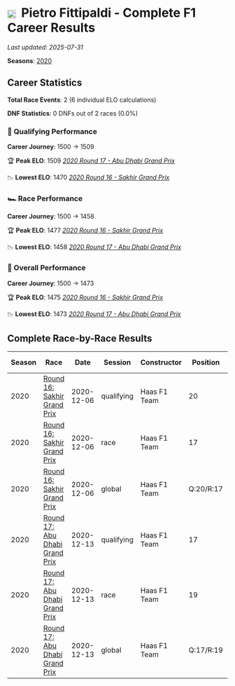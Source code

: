 # <img src="https://upload.wikimedia.org/wikipedia/commons/0/05/Flag_of_Brazil.svg" alt="Brazil" width="20" height="auto" style="vertical-align: middle; margin-right: 5px;" onerror="this.outerHTML='🇧🇷'; this.style.marginRight='5px';"/> Pietro Fittipaldi - Complete F1 Career Results

*Last updated: 2025-07-31*

**Seasons**: [2020](../seasons/2020-season-report)

## Career Statistics

**Total Race Events**: 2 (6 individual ELO calculations)

**DNF Statistics**: 0 DNFs out of 2 races (0.0%)

### 🏁 Qualifying Performance
**Career Journey**: 1500 → 1509

🏆 **Peak ELO**: 1509
   *[2020 Round 17 - Abu Dhabi Grand Prix](../seasons/2020-season-report#round-17-abu-dhabi-grand-prix)*

📉 **Lowest ELO**: 1470
   *[2020 Round 16 - Sakhir Grand Prix](../seasons/2020-season-report#round-16-sakhir-grand-prix)*

### 🏎️ Race Performance
**Career Journey**: 1500 → 1458

🏆 **Peak ELO**: 1477
   *[2020 Round 16 - Sakhir Grand Prix](../seasons/2020-season-report#round-16-sakhir-grand-prix)*

📉 **Lowest ELO**: 1458
   *[2020 Round 17 - Abu Dhabi Grand Prix](../seasons/2020-season-report#round-17-abu-dhabi-grand-prix)*

### 🌟 Overall Performance
**Career Journey**: 1500 → 1473

🏆 **Peak ELO**: 1475
   *[2020 Round 16 - Sakhir Grand Prix](../seasons/2020-season-report#round-16-sakhir-grand-prix)*

📉 **Lowest ELO**: 1473
   *[2020 Round 17 - Abu Dhabi Grand Prix](../seasons/2020-season-report#round-17-abu-dhabi-grand-prix)*


## Complete Race-by-Race Results

| Season | Race | Date | Session | Constructor | Position | Starting ELO | ELO Change | Final ELO | Teammate |
|--------|------|------|---------|-------------|----------|--------------|------------|-----------|----------|
| 2020 | [Round 16: Sakhir Grand Prix](../seasons/2020-season-report#round-16-sakhir-grand-prix) | 2020-12-06 | qualifying | Haas F1 Team | 20 | 1500 | -30 | 1470 | [<img src="https://upload.wikimedia.org/wikipedia/commons/9/9c/Flag_of_Denmark.svg" alt="Denmark" width="20" height="auto" style="vertical-align: middle; margin-right: 5px;" onerror="this.outerHTML='🇩🇰'; this.style.marginRight='5px';"/> Kevin Magnussen](kevin-magnussen) |
| 2020 | [Round 16: Sakhir Grand Prix](../seasons/2020-season-report#round-16-sakhir-grand-prix) | 2020-12-06 | race | Haas F1 Team | 17 | 1500 | -23 | 1477 | [<img src="https://upload.wikimedia.org/wikipedia/commons/9/9c/Flag_of_Denmark.svg" alt="Denmark" width="20" height="auto" style="vertical-align: middle; margin-right: 5px;" onerror="this.outerHTML='🇩🇰'; this.style.marginRight='5px';"/> Kevin Magnussen](kevin-magnussen) |
| 2020 | [Round 16: Sakhir Grand Prix](../seasons/2020-season-report#round-16-sakhir-grand-prix) | 2020-12-06 | global | Haas F1 Team | Q:20/R:17 | 1500 | -25 | 1475 | [<img src="https://upload.wikimedia.org/wikipedia/commons/9/9c/Flag_of_Denmark.svg" alt="Denmark" width="20" height="auto" style="vertical-align: middle; margin-right: 5px;" onerror="this.outerHTML='🇩🇰'; this.style.marginRight='5px';"/> Kevin Magnussen](kevin-magnussen) |
| 2020 | [Round 17: Abu Dhabi Grand Prix](../seasons/2020-season-report#round-17-abu-dhabi-grand-prix) | 2020-12-13 | qualifying | Haas F1 Team | 17 | 1470 | +39 | 1509 | [<img src="https://upload.wikimedia.org/wikipedia/commons/9/9c/Flag_of_Denmark.svg" alt="Denmark" width="20" height="auto" style="vertical-align: middle; margin-right: 5px;" onerror="this.outerHTML='🇩🇰'; this.style.marginRight='5px';"/> Kevin Magnussen](kevin-magnussen) |
| 2020 | [Round 17: Abu Dhabi Grand Prix](../seasons/2020-season-report#round-17-abu-dhabi-grand-prix) | 2020-12-13 | race | Haas F1 Team | 19 | 1477 | -19 | 1458 | [<img src="https://upload.wikimedia.org/wikipedia/commons/9/9c/Flag_of_Denmark.svg" alt="Denmark" width="20" height="auto" style="vertical-align: middle; margin-right: 5px;" onerror="this.outerHTML='🇩🇰'; this.style.marginRight='5px';"/> Kevin Magnussen](kevin-magnussen) |
| 2020 | [Round 17: Abu Dhabi Grand Prix](../seasons/2020-season-report#round-17-abu-dhabi-grand-prix) | 2020-12-13 | global | Haas F1 Team | Q:17/R:19 | 1475 | -2 | 1473 | [<img src="https://upload.wikimedia.org/wikipedia/commons/9/9c/Flag_of_Denmark.svg" alt="Denmark" width="20" height="auto" style="vertical-align: middle; margin-right: 5px;" onerror="this.outerHTML='🇩🇰'; this.style.marginRight='5px';"/> Kevin Magnussen](kevin-magnussen) |
